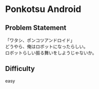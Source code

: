 # Ponkotsu Android

## Problem Statement

「ワタシ、ポンコツアンドロイド」  
どうやら、俺はロボットになったらしい。  
ロボットらしい振る舞いをしようじゃないか。

## Difficulty

easy
